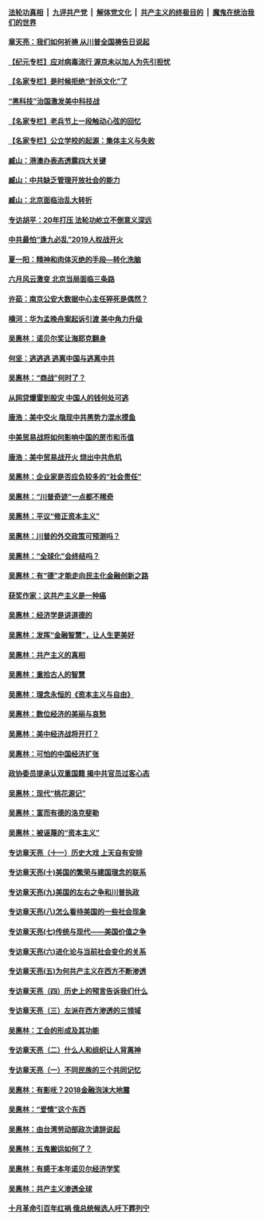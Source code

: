 ####  [法轮功真相](../../../../basic/blob/master/README.md?t=06292231) &nbsp;|&nbsp; [九评共产党](../../../../9ping.md/blob/master/README.md?t=06292231) &nbsp;|&nbsp; [解体党文化](../../../../jtdwh.md/blob/master/README.md?t=06292231)  &nbsp;|&nbsp; [共产主义的终极目的](../../../../gczydzjmd.md/blob/master/README.md?t=06292231) &nbsp;|&nbsp; [魔鬼在统治我们的世界](../../../../mgztzwmdsj.md/blob/master/README.md?t=06292231) 

#### [章天亮：我们如何祈祷 从川普全国祷告日说起](../pages/nsc423/n11944627.md?t=06292231) 

#### [【纪元专栏】应对病毒流行 渥京未以加人为先引担忧](../pages/nsc423/n11875714.md?t=06292231) 

#### [【名家专栏】是时候拒绝“封杀文化”了](../pages/nsc423/n11814093.md?t=06292231) 

#### [“黑科技”治国激发美中科技战](../pages/nsc423/n11638056.md?t=06292231) 

#### [【名家专栏】老兵节上一段触动心弦的回忆](../pages/nsc423/n11646016.md?t=06292231) 

#### [【名家专栏】公立学校的起源：集体主义与失败](../pages/nsc423/n11601833.md?t=06292231) 

#### [臧山：港澳办表态透露四大关键](../pages/nsc423/n11421628.md?t=06292231) 

#### [臧山：中共缺乏管理开放社会的能力](../pages/nsc423/n11407457.md?t=06292231) 

#### [臧山：北京面临治乱大转折](../pages/nsc423/n11406895.md?t=06292231) 

#### [专访胡平：20年打压 法轮功屹立不倒意义深远](../pages/nsc423/n11398800.md?t=06292231) 

#### [中共最怕“逢九必乱”2019人权战开火](../pages/nsc423/n11385248.md?t=06292231) 

#### [夏一阳：精神和肉体灭绝的手段—转化洗脑](../pages/nsc423/n11368250.md?t=06292231) 

#### [六月风云激变 北京当局面临三条路](../pages/nsc423/n11313668.md?t=06292231) 

#### [许茹：南京公安大数据中心主任猝死是偶然？](../pages/nsc423/n11064744.md?t=06292231) 

#### [横河：华为孟晚舟案起诉引渡 美中角力升级](../pages/nsc423/n11027230.md?t=06292231) 

#### [吴惠林：诺贝尔奖让海耶克翻身](../pages/nsc423/n10890049.md?t=06292231) 

#### [何坚：逃逃逃 逃离中国与逃离中共](../pages/nsc423/n10592891.md?t=06292231) 

#### [吴惠林：“商战”何时了？](../pages/nsc423/n10573558.md?t=06292231) 

#### [从网贷爆雷到股灾 中国人的钱何处可逃](../pages/nsc423/n10572800.md?t=06292231) 

#### [唐浩：美中交火 隐现中共黑势力混水摸鱼](../pages/nsc423/n10544040.md?t=06292231) 

#### [中美贸易战将如何影响中国的房市和币值](../pages/nsc423/n10543697.md?t=06292231) 

#### [唐浩：美中贸易战开火 烧出中共危机](../pages/nsc423/n10540126.md?t=06292231) 

#### [吴惠林：企业家是否应负较多的“社会责任”](../pages/nsc423/n10535022.md?t=06292231) 

#### [吴惠林：“川普奇迹”一点都不稀奇](../pages/nsc423/n10512808.md?t=06292231) 

#### [吴惠林：平议“修正资本主义”](../pages/nsc423/n10495724.md?t=06292231) 

#### [吴惠林：川普的外交政策可预测吗？](../pages/nsc423/n10462387.md?t=06292231) 

#### [吴惠林：“全球化”会终结吗？](../pages/nsc423/n10452838.md?t=06292231) 

#### [吴惠林：有“德”才能走向民主化金融创新之路](../pages/nsc423/n10432292.md?t=06292231) 

#### [获奖作家：这共产主义是一种癌](../pages/nsc423/n10431541.md?t=06292231) 

#### [吴惠林：经济学是讲道德的](../pages/nsc423/n10398014.md?t=06292231) 

#### [吴惠林：发挥“金融智慧”，让人生更美好](../pages/nsc423/n10375019.md?t=06292231) 

#### [吴惠林：共产主义的真相](../pages/nsc423/n10351394.md?t=06292231) 

#### [吴惠林：重拾古人的智慧](../pages/nsc423/n10337691.md?t=06292231) 

#### [吴惠林：理念永恒的《资本主义与自由》](../pages/nsc423/n10316274.md?t=06292231) 

#### [吴惠林：数位经济的美丽与哀愁](../pages/nsc423/n10292946.md?t=06292231) 

#### [吴惠林：美中经济战将开打？](../pages/nsc423/n10258825.md?t=06292231) 

#### [吴惠林：可怕的中国经济扩张](../pages/nsc423/n10219147.md?t=06292231) 

#### [政协委员提承认双重国籍 揭中共官员过客心态](../pages/nsc423/n10208809.md?t=06292231) 

#### [吴惠林：现代“桃花源记”](../pages/nsc423/n10185234.md?t=06292231) 

#### [吴惠林：富而有德的洛克斐勒](../pages/nsc423/n10142264.md?t=06292231) 

#### [吴惠林：被诬蔑的“资本主义”](../pages/nsc423/n10124816.md?t=06292231) 

#### [专访章天亮（十一）历史大戏 上天自有安排](../pages/nsc423/n10094905.md?t=06292231) 

#### [专访章天亮(十)美国的繁荣与建国理念的联系](../pages/nsc423/n10094899.md?t=06292231) 

#### [专访章天亮(九)美国的左右之争和川普执政](../pages/nsc423/n10094889.md?t=06292231) 

#### [专访章天亮(八)怎么看待美国的一些社会现象](../pages/nsc423/n10094857.md?t=06292231) 

#### [专访章天亮(七)传统与现代——美国价值之争](../pages/nsc423/n10093140.md?t=06292231) 

#### [专访章天亮(六)进化论与当前社会变化的关系](../pages/nsc423/n10092036.md?t=06292231) 

#### [专访章天亮(五)为何共产主义在西方不断渗透](../pages/nsc423/n10083620.md?t=06292231) 

#### [专访章天亮（四）历史上的预言告诉我们什么](../pages/nsc423/n10083606.md?t=06292231) 

#### [专访章天亮（三）左派在西方渗透的三领域](../pages/nsc423/n10081115.md?t=06292231) 

#### [吴惠林：工会的形成及其功能](../pages/nsc423/n10080633.md?t=06292231) 

#### [专访章天亮（二）什么人和组织让人背离神](../pages/nsc423/n10076637.md?t=06292231) 

#### [专访章天亮（一）不同民族的三个共同记忆](../pages/nsc423/n10074188.md?t=06292231) 

#### [吴惠林：有影呒？2018金融泡沫大地震](../pages/nsc423/n10040534.md?t=06292231) 

#### [吴惠林：“爱情”这个东西](../pages/nsc423/n10019423.md?t=06292231) 

#### [吴惠林：由台湾劳动部政次请辞说起](../pages/nsc423/n9979679.md?t=06292231) 

#### [吴惠林：五鬼搬运如何了？](../pages/nsc423/n9925338.md?t=06292231) 

#### [吴惠林：有感于本年诺贝尔经济学奖](../pages/nsc423/n9871883.md?t=06292231) 

#### [吴惠林：共产主义渗透全球](../pages/nsc423/n9812748.md?t=06292231) 

#### [十月革命引百年红祸 俄总统候选人吁下葬列宁](../pages/nsc423/n9810182.md?t=06292231) 

